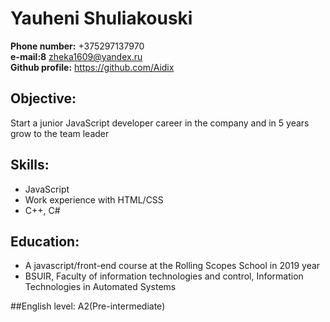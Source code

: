 # Yauheni Shuliakouski
**Phone number:** +375297137970   
**e-mail:8** zheka1609@yandex.ru   
**Github profile:** https://github.com/Aidix   

## Objective:
Start a junior JavaScript developer career in the company and in 5 years grow to the team leader   

## Skills:
* JavaScript   
* Work experience with HTML/CSS   
* C++, C#   

## Education:
* A javascript/front-end course at the Rolling Scopes School in 2019 year  
* BSUIR, Faculty of information technologies and control, Information Technologies in Automated Systems  

##English level:
A2(Pre-intermediate)   




